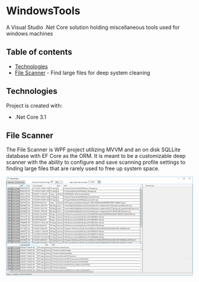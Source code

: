 # WindowsTools
A Visual Studio .Net Core solution holding miscellaneous tools used for windows machines

## Table of contents
* [Technologies](#technologies)
* [File Scanner](#file-scanner) - Find large files for deep system cleaning
	
## Technologies
Project is created with:
* .Net Core 3.1
	
## File Scanner
The File Scanner is WPF project utilizing MVVM and an on disk SQLLite database with EF Core as the ORM. It is meant to be a customizable deep scanner with the ability to configure and save scanning profile settings to finding large files that are rarely used to free up system space.

![File Scanner Overview Screen](./images/FileScannerOverview.PNG)
